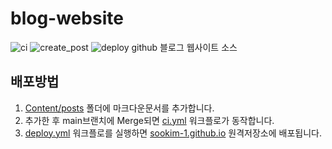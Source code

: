 # blog-website
![ci](https://github.com/sookim-1/blog-website/actions/workflows/ci.yml/badge.svg)
![create_post](https://github.com/sookim-1/blog-website/actions/workflows/create_post.yml/badge.svg)
![deploy](https://github.com/sookim-1/blog-website/actions/workflows/deploy.yml/badge.svg)
github 블로그 웹사이트 소스

## 배포방법
1. [Content/posts](./Content/posts) 폴더에 마크다운문서를 추가합니다.
2. 추가한 후 main브랜치에 Merge되면 [ci.yml](./.github/workflows/) 워크플로가 동작합니다.
3. [deploy.yml](./.github/workflows/) 워크플로를 실행하면 [sookim-1.github.io](https://github.com/sookim-1/sookim-1.github.io) 원격저장소에 배포됩니다.

